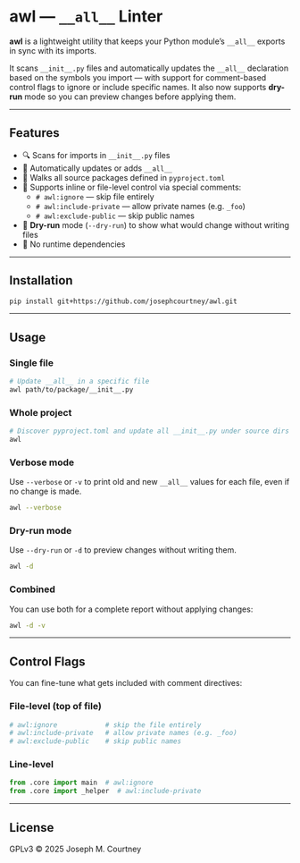 # awl — `__all__` Linter

**awl** is a lightweight utility that keeps your Python module’s `__all__` exports in sync with its imports.

It scans `__init__.py` files and automatically updates the `__all__` declaration based on the symbols you import — with support for comment-based control flags to ignore or include specific names. It also now supports **dry-run** mode so you can preview changes before applying them.

---

## Features

- 🔍 Scans for imports in `__init__.py` files
- 🔄 Automatically updates or adds `__all__`
- 📁 Walks all source packages defined in `pyproject.toml`
- 🧵 Supports inline or file-level control via special comments:
  - `# awl:ignore` — skip file entirely
  - `# awl:include-private` — allow private names (e.g. `_foo`)
  - `# awl:exclude-public` — skip public names
- 📝 **Dry-run** mode (`--dry-run`) to show what would change without writing files
- 🧘 No runtime dependencies

---

## Installation

```bash
pip install git+https://github.com/josephcourtney/awl.git
```

---

## Usage

### Single file

```bash
# Update __all__ in a specific file
awl path/to/package/__init__.py
```

### Whole project

```bash
# Discover pyproject.toml and update all __init__.py under source dirs
awl
```

### Verbose mode

Use `--verbose` or `-v` to print old and new `__all__` values for each file, even if no change is made.

```bash
awl --verbose
```

### Dry-run mode

Use `--dry-run` or `-d` to preview changes without writing them.

```bash
awl -d
```

### Combined

You can use both for a complete report without applying changes:

```bash
awl -d -v
```

---

## Control Flags

You can fine-tune what gets included with comment directives:

### File-level (top of file)

```python
# awl:ignore            # skip the file entirely
# awl:include-private   # allow private names (e.g. _foo)
# awl:exclude-public    # skip public names
```

### Line-level

```python
from .core import main  # awl:ignore
from .core import _helper  # awl:include-private
```

---

## License

GPLv3 © 2025 Joseph M. Courtney
